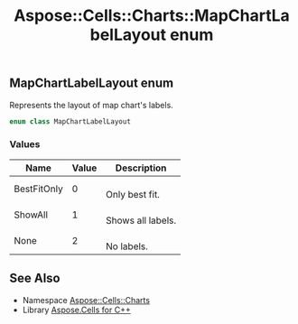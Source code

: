 ﻿---
title: Aspose::Cells::Charts::MapChartLabelLayout enum
linktitle: MapChartLabelLayout
second_title: Aspose.Cells for C++ API Reference
description: 'Aspose::Cells::Charts::MapChartLabelLayout enum. Represents the layout of map chart''s labels in C++.'
type: docs
weight: 5500
url: /cpp/aspose.cells.charts/mapchartlabellayout/
---
## MapChartLabelLayout enum


Represents the layout of map chart's labels.

```cpp
enum class MapChartLabelLayout
```

### Values

| Name | Value | Description |
| --- | --- | --- |
| BestFitOnly | 0 | <br>Only best fit. |
| ShowAll | 1 | <br>Shows all labels. |
| None | 2 | <br>No labels. |

## See Also

* Namespace [Aspose::Cells::Charts](../)
* Library [Aspose.Cells for C++](../../)
